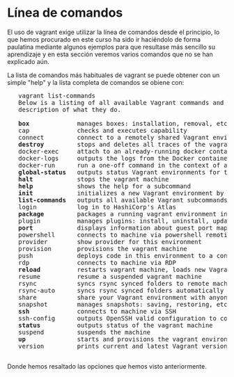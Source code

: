 # Línea de comandos

El uso de vagrant exige utilizar la línea de comandos desde el
principio, lo que hemos procurado en este curso ha sido ir haciéndolo
de forma paulatina mediante algunos ejemplos para que resultase más
sencillo su aprendizaje y en esta sección veremos varios comandos que
no se han explicado aún.

La lista de comandos más habituales de vagrant se puede obtener con un
simple "help" y la lísta completa de comandos se obiene con:

   <pre>
   vagrant list-commands
   Below is a listing of all available Vagrant commands and a brief
   description of what they do.
   
   <b>box</b>             manages boxes: installation, removal, etc.
   cap             checks and executes capability
   connect         connect to a remotely shared Vagrant environment
   <b>destroy</b>         stops and deletes all traces of the vagrant machine
   docker-exec     attach to an already-running docker container
   docker-logs     outputs the logs from the Docker container
   docker-run      run a one-off command in the context of a container
   <b>global-status</b>   outputs status Vagrant environments for this user
   <b>halt</b>            stops the vagrant machine
   <b>help</b>            shows the help for a subcommand
   <b>init</b>            initializes a new Vagrant environment by creating a Vagrantfile
   <b>list-commands</b>   outputs all available Vagrant subcommands, even non-primary ones
   login           log in to HashiCorp's Atlas
   <b>package</b>         packages a running vagrant environment into a box
   plugin          manages plugins: install, uninstall, update, etc.
   <b>port</b>            displays information about guest port mappings
   powershell      connects to machine via powershell remoting
   provider        show provider for this environment
   provision       provisions the vagrant machine
   push            deploys code in this environment to a configured destination
   rdp             connects to machine via RDP
   <b>reload</b>          restarts vagrant machine, loads new Vagrantfile configuration
   resume          resume a suspended vagrant machine
   rsync           syncs rsync synced folders to remote machine
   rsync-auto      syncs rsync synced folders automatically when files change
   share           share your Vagrant environment with anyone in the world
   snapshot        manages snapshots: saving, restoring, etc.
   <b>ssh</b>             connects to machine via SSH
   ssh-config      outputs OpenSSH valid configuration to connect to the machine
   <b>status</b>          outputs status of the vagrant machine
   suspend         suspends the machine
   <b>up</b>              starts and provisions the vagrant environment
   version         prints current and latest Vagrant version
   </pre>
Donde hemos resaltado las opciones que hemos visto anteriormente.   
